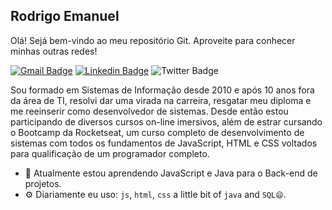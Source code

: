 ## Rodrigo Emanuel

Olá! Sejá bem-vindo ao meu repositório Git. Aproveite para conhecer minhas outras redes!

[![Gmail Badge](https://img.shields.io/badge/-drigosantos@gmail.com-c14438?style=flat-square&logo=Gmail&logoColor=white&link=mailto:drigosantos@gmail.com)](mailto:drigosantos@gmail.com) [![Linkedin Badge](https://img.shields.io/badge/-rodrigo81-blue?style=flat-square&logo=Linkedin&logoColor=white&link=https://www.linkedin.com/in/rodrigo81/)](https://www.linkedin.com/in/rodrigo81/) ![Twitter Badge](https://img.shields.io/badge/-@drigosantos-1ca0f1?style=flat-square&labelColor=1ca0f1&logo=twitter&logoColor=white&link=https://twitter.com/drigosantos)

Sou formado em Sistemas de Informação desde 2010 e após 10 anos fora da área de TI, resolvi dar uma virada na carreira, resgatar meu diploma e me reeinserir como desenvolvedor de sistemas. Desde então estou participando de diversos cursos on-line imersivos, além de estrar cursando o Bootcamp da Rocketseat, um curso completo de desenvolvimento de sistemas com todos os fundamentos de JavaScript, HTML e CSS voltados para qualificação de um programador completo.

- 🌱 Atualmente estou aprendendo JavaScript e Java para o Back-end de projetos.
- ⚙️ Diariamente eu uso: `js`, `html`, `css` a little bit of `java` and `SQL😄`.

<!--
**drigosantos81/drigosantos81** is a ✨ _special_ ✨ repository because its `README.md` (this file) appears on your GitHub profile.

Here are some ideas to get you started:

- 🔭 I’m currently working on ...
- 🌱 I’m currently learning ...
- 👯 I’m looking to collaborate on ...
- 🤔 I’m looking for help with ...
- 💬 Ask me about ...
- 📫 How to reach me: ...
- 😄 Pronouns: ...
- ⚡ Fun fact: ...
-->
